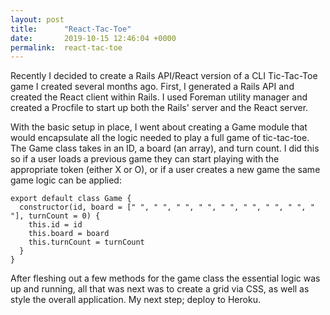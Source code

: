 ```yaml
---
layout: post
title:      "React-Tac-Toe"
date:       2019-10-15 12:46:04 +0000
permalink:  react-tac-toe
---
```



Recently I decided to create a Rails API/React version of a CLI Tic-Tac-Toe game I created several months ago. First, I generated a Rails API and created the React client within Rails. I used Foreman utility manager and created a Procfile to start up both the Rails' server and the React server.

With the basic setup in place, I went about creating a Game module that would encapsulate all the logic needed to play a full game of tic-tac-toe. The Game class takes in an ID, a board (an array), and turn count. I did this so if a user loads a previous game they can start playing with the appropriate token (either X or O), or if a user creates a new game the same game logic can be applied:

```
export default class Game {
  constructor(id, board = [" ", " ", " ", " ", " ", " ", " ", " ", " "], turnCount = 0) {
    this.id = id
    this.board = board
    this.turnCount = turnCount
  }
}
```

After fleshing out a few methods for the game class the essential logic was up and running, all that was next was to create a grid via CSS, as well as style the overall application. My next step; deploy to Heroku.


